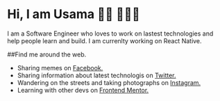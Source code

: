 # Hi, I am Usama 👋🏻 🧑🏻‍💻

I am a Software Engineer who loves to work on lastest technologies and help people learn and build.
I am currenlty working on React Native.


##Find me around the web.
- Sharing memes on  <a href="https://www.facebook.com/usamasheikh22/">Facebook.</a>
- Sharing information about latest technologis on <a href="https://twitter.com/UsamaBinKashif">Twitter.</a> 
- Wandering on the streets and taking photographs on <a href="https://www.instagram.com/brownandproud._/">Instagram.</a>
- Learning with other devs on <a href="https://www.frontendmentor.io/profile/UsamaBinKashif">Frontend Mentor.</a>
